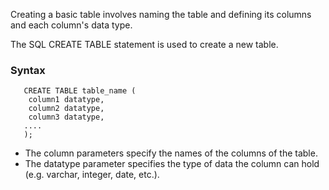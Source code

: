 Creating a basic table involves naming the table and defining its columns and each column's data type.

The SQL CREATE TABLE statement is used to create a new table.

### Syntax
```
   CREATE TABLE table_name (
    column1 datatype,
    column2 datatype,
    column3 datatype,
   ....
   );
   ```
- The column parameters specify the names of the columns of the table.
- The datatype parameter specifies the type of data the column can hold (e.g. varchar, integer, date, etc.).

